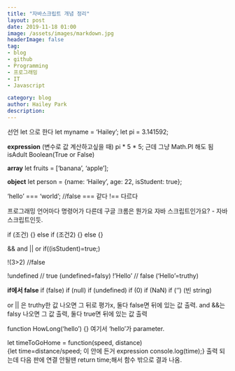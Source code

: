 ```yaml
---
title: "자바스크립트 개념 정리"
layout: post
date: 2019-11-18 01:00
image: /assets/images/markdown.jpg
headerImage: false
tag:
- blog
- github
- Programming
- 프로그래밍
- IT
- Javascript

category: blog
author: Hailey Park
description:
---
```



선언 let 으로 한다
let myname = ‘Hailey’;
let pi = 3.141592;

**expression** (변수로 값 계산하고싶을 때)
pi * 5 * 5;
근데 그냥 Math.PI 해도 됨
isAdult Boolean(True or False)

**array**
let fruits = [‘banana’, ‘apple’];

**object**
let person =
 {name: ‘Hailey’, age: 22, isStudent: true};

‘hello’ === ‘world’; //false
=== 같다
!== 다르다


프로그래밍 언어마다 명령어가 다른데 구글 크롬은 뭔가요 자바 스크립트인가요? - 자바스크립트인듯.


if (조건) {}
else if (조건2) {}
else {}

&& and || or
if((isStudent)=true;)

!(3>2) //false

!undefined // true    (undefined=falsy)
!’Hello’ // false (‘Hello’=truthy)

**if에서 false**
if (false)
if (null)
if (undefined)
if (0)
if (NaN)
if (‘’) (빈 string)

or || 은 truthy한 값 나오면 그 뒤로 평가x, 둘다 false면 뒤에 있는 값 출력.
and &&는 falsy 나오면 그 값 출력, 둘다 true면 뒤에 있는 값 출력


function HowLong(‘hello’) {}
여기서 ‘hello’가 parameter.


let timeToGoHome = function(speed, distance) 		
					{let time=distance/speed;		이 안에 든거 expression
					console.log(time);}			출력 되는데 다음 판에 연결 안될땐 return time;해서 함수 밖으로 결과 나옴.
